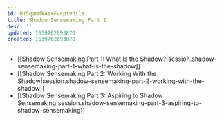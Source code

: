```yaml
---
id: DY5qanMkAsxFvcptvhilY
title: Shadow Sensemaking Part 1
desc: ''
updated: 1639762693870
created: 1639762693870
---
```


- [[Shadow Sensemaking Part 1:  What Is the Shadow?|session.shadow-sensemaking-part-1-what-is-the-shadow]]
- [[Shadow Sensemaking Part 2:  Working With the Shadow|session.shadow-sensemaking-part-2-working-with-the-shadow]]
- [[Shadow Sensemaking Part 3:  Aspiring to Shadow Sensemaking|session.shadow-sensemaking-part-3-aspiring-to-shadow-sensemaking]]

